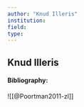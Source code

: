 ```yaml
---
author: "Knud Illeris"
institution:
field:
type:
---
```


## Knud Illeris
#### Bibliography:

![[@Poortman2011-zl]]